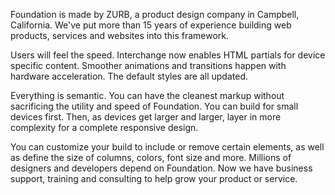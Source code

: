 Foundation is made by ZURB, a product design company in Campbell, California. We've put more than 15 years of experience building web products, services and websites into this framework.

Users will feel the speed. Interchange now enables HTML partials for device specific content. Smoother animations and transitions happen with hardware acceleration. The default styles are all updated.

Everything is semantic. You can have the cleanest markup without sacrificing the utility and speed of Foundation. You can build for small devices first. Then, as devices get larger and larger, layer in more complexity for a complete responsive design.

You can customize your build to include or remove certain elements, as well as define the size of columns, colors, font size and more. Millions of designers and developers depend on Foundation. Now we have business support, training and consulting to help grow your product or service.